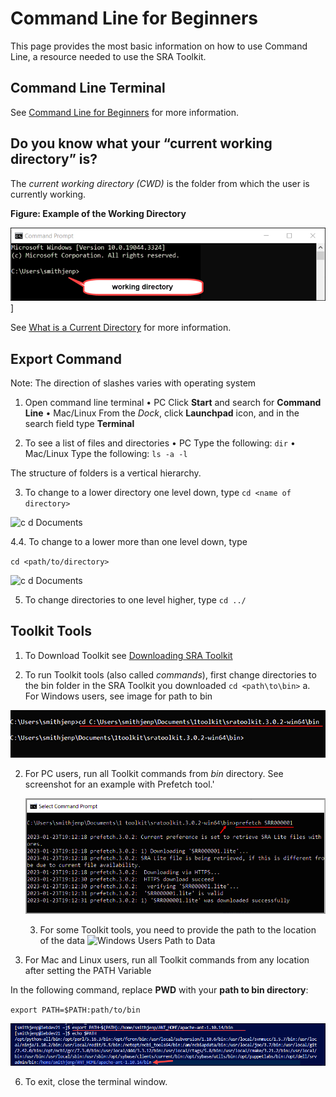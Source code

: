 # Command Line for Beginners
This page provides the most basic information on how to use Command Line, a resource needed to use the SRA Toolkit.

## Command Line Terminal
See [Command Line for Beginners](https://www.freecodecamp.org/news/command-line-for-beginners/) for more information.

## Do you know what your “current working directory” is?
The _current working directory (CWD)_ is the folder from which the user is currently working. 
  
  **Figure: Example of the Working Directory**

![Image of Working Directory](images/wiki/workingdir.png)]

See [What is a Current Directory](https://www.computerhope.com/jargon/c/currentd.htm) for more information.

## Export Command
  
  


Note:	The direction of slashes varies with operating system

1.	Open command line terminal
  •	PC 	Click **Start** and search for **Command Line** 
  •	Mac/Linux 	From the _Dock_, click **Launchpad** icon, and in the search field type **Terminal** 

2.	To see a list of files and directories
  •	PC 		Type the following:
`dir`
  •	Mac/Linux 	Type the following:
 `ls -a -l`

The structure of folders is a vertical hierarchy. 

3.	To change to a lower directory one level down, type `cd <name of directory>`

![c d Documents](images/wiki/command.png)

4.4.	To change to a lower more than one level down, type 
 
 `cd <path/to/directory>`

![c d Documents](images/wiki/command2.png)

5.	To change directories to one level higher, type 
`cd ../`

## Toolkit Tools

1. To Download Toolkit see [Downloading SRA Toolkit](https://github.com/ncbi/sra-tools/wiki/01.-Downloading-SRA-Toolkit)

1.	To run Toolkit tools (also called _commands_), first change directories to the bin folder in the SRA Toolkit you downloaded
`cd <path\to\bin>`
  a. For Windows users, see image for path to bin

![Windows Users Path to Bin](images/wiki/win_pathtobin.png)

2. For PC users, run all Toolkit commands from _bin_ directory. See screenshot for an example with Prefetch tool.'

   ![Windows User Prefetch from Bin](images/wiki/win_prefetch.png)

   3.	For some Toolkit tools, you need to provide the path to the location of the data
  ![Windows Users Path to Data](imagew/wiki/win_pathtodata.png)

4.	For Mac and Linux users, run all Toolkit commands from any location after setting the PATH Variable

In the following command, replace **PWD** with your **path to bin directory**:

`export PATH=$PATH:path/to/bin`

![export Command for PATH](images/wiki/exportPATH.png)

6.	To exit, close the terminal window.

